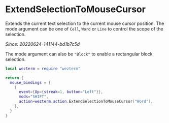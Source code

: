 # ExtendSelectionToMouseCursor

Extends the current text selection to the current mouse cursor position.
The mode argument can be one of `Cell`, `Word` or `Line` to control
the scope of the selection.

*Since: 20220624-141144-bd1b7c5d*

The mode argument can also be `"Block"` to enable a rectangular block selection.

```lua
local wezterm = require "wezterm"

return {
  mouse_bindings = {
    {
      event={Up={streak=1, button="Left"}},
      mods="SHIFT",
      action=wezterm.action.ExtendSelectionToMouseCursor("Word"),
    },
  }
}
```

